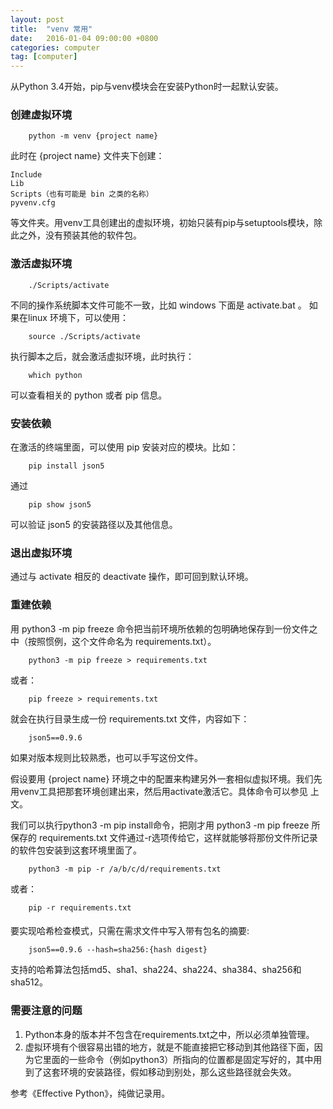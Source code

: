 ```yaml
---
layout: post
title:  "venv 常用"
date:   2016-01-04 09:00:00 +0800
categories: computer
tag: [computer]
---
```


从Python 3.4开始，pip与venv模块会在安装Python时一起默认安装。

### 创建虚拟环境

```shell
    python -m venv {project name}
```

此时在 {project name} 文件夹下创建：

    Include
    Lib
    Scripts（也有可能是 bin 之类的名称）
    pyvenv.cfg

等文件夹。用venv工具创建出的虚拟环境，初始只装有pip与setuptools模块，除此之外，没有预装其他的软件包。

### 激活虚拟环境

```shell
    ./Scripts/activate
```
不同的操作系统脚本文件可能不一致，比如 windows 下面是 activate.bat 。
如果在linux 环境下，可以使用：

```shell
    source ./Scripts/activate
```

执行脚本之后，就会激活虚拟环境，此时执行：


```shell
    which python 
```
可以查看相关的 python 或者 pip 信息。


### 安装依赖

在激活的终端里面，可以使用 pip 安装对应的模块。比如：

```shell
    pip install json5
```
通过

```shell
    pip show json5
```
可以验证 json5 的安装路径以及其他信息。


### 退出虚拟环境

通过与 activate 相反的 deactivate 操作，即可回到默认环境。

### 重建依赖

用 python3 -m pip freeze 命令把当前环境所依赖的包明确地保存到一份文件之中（按照惯例，这个文件命名为 requirements.txt）。

```shell
    python3 -m pip freeze > requirements.txt
```
或者：

```shell
    pip freeze > requirements.txt
```
就会在执行目录生成一份 requirements.txt 文件，内容如下：

```plain
    json5==0.9.6
```
如果对版本规则比较熟悉，也可以手写这份文件。

假设要用 {project name} 环境之中的配置来构建另外一套相似虚拟环境。我们先用venv工具把那套环境创建出来，然后用activate激活它。具体命令可以参见 上文。

我们可以执行python3 -m pip install命令，把刚才用 python3 -m pip freeze 所保存的 requirements.txt 文件通过-r选项传给它，这样就能够将那份文件所记录的软件包安装到这套环境里面了。

```shell
    python3 -m pip -r /a/b/c/d/requirements.txt
```
或者：

```shell
    pip -r requirements.txt
```

#### 

要实现哈希检查模式，只需在需求文件中写入带有包名的摘要:

```plain
    json5==0.9.6 --hash=sha256:{hash digest}
```
支持的哈希算法包括md5、sha1、sha224、sha224、sha384、sha256和sha512。

### 需要注意的问题

1. Python本身的版本并不包含在requirements.txt之中，所以必须单独管理。
2. 虚拟环境有个很容易出错的地方，就是不能直接把它移动到其他路径下面，因为它里面的一些命令（例如python3）所指向的位置都是固定写好的，其中用到了这套环境的安装路径，假如移动到别处，那么这些路径就会失效。


参考《Effective Python》，纯做记录用。